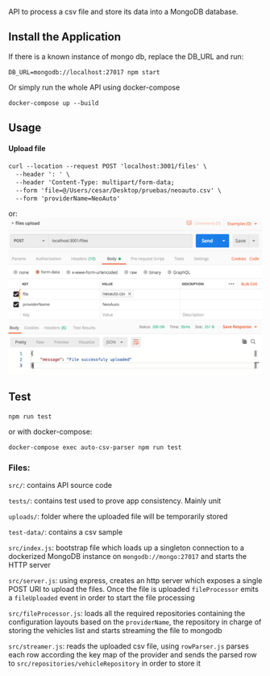 API to process a csv file and store its data into a MongoDB database.


## Install the Application

If there is a known instance of mongo db, replace the DB_URL and run:

    DB_URL=mongodb://localhost:27017 npm start

Or simply run the whole API using docker-compose

    docker-compose up --build
    
## Usage
#### Upload file

    curl --location --request POST 'localhost:3001/files' \
      --header ': ' \
      --header 'Content-Type: multipart/form-data; 
      --form 'file=@/Users/cesar/Desktop/pruebas/neoauto.csv' \
      --form 'providerName=NeoAuto'

or:
![Postman Request](./csvRequest.png)
      
## Test
    npm run test

or with docker-compose:

    docker-compose exec auto-csv-parser npm run test
    
    


### Files:
`src/`: contains API source code

`tests/`: contains test used to prove app consistency. Mainly unit

`uploads/`: folder where the uploaded file will be temporarily stored

`test-data/`: contains a csv sample

`src/index.js`: bootstrap file which loads up a singleton connection to a dockerized MongoDB instance on `mongodb://mongo:27017` and starts the HTTP server

`src/server.js`: using express, creates an http server which exposes a
single POST URI to upload the files. Once the file is uploaded `fileProcessor` emits
a `fileUploaded` event in order to start the file processing

`src/fileProcessor.js`: loads all the required repositories containing the configuration layouts based on the `providerName`, the repository in charge
of storing the vehicles list and starts streaming the file to mongodb

`src/streamer.js`: reads the uploaded csv file, using `rowParser.js` parses each
row according the key map of the provider and sends the parsed row to 
`src/repositories/vehicleRepository` in order to store it



